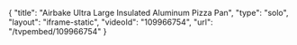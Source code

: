 {
    "title": "Airbake Ultra Large Insulated Aluminum Pizza Pan",
    "type": "solo",
    "layout": "iframe-static",
    "videoId": "109966754",
    "url": "\/tvpembed\/109966754"
}